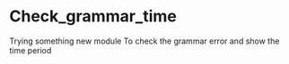 # Check_grammar_time
Trying something new module 
To check the grammar error and show the time period 

